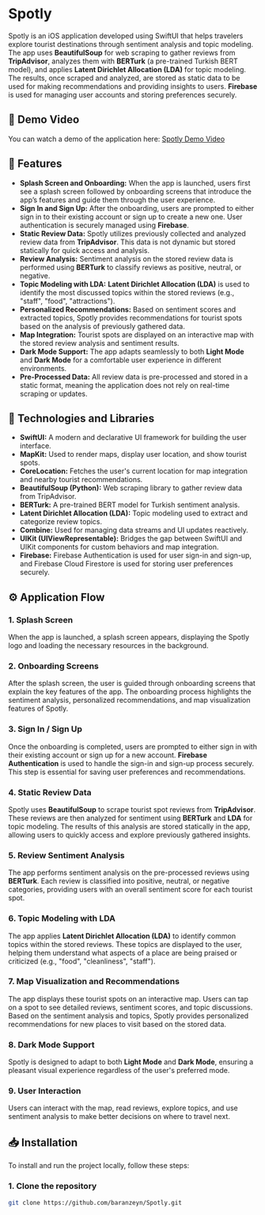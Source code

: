 # Spotly

Spotly is an iOS application developed using SwiftUI that helps travelers explore tourist destinations through sentiment analysis and topic modeling. The app uses **BeautifulSoup** for web scraping to gather reviews from **TripAdvisor**, analyzes them with **BERTurk** (a pre-trained Turkish BERT model), and applies **Latent Dirichlet Allocation (LDA)** for topic modeling. The results, once scraped and analyzed, are stored as static data to be used for making recommendations and providing insights to users. **Firebase** is used for managing user accounts and storing preferences securely.

## 🎥 Demo Video

You can watch a demo of the application here: [Spotly Demo Video](link-to-your-video)

## 📱 Features

- **Splash Screen and Onboarding:** When the app is launched, users first see a splash screen followed by onboarding screens that introduce the app’s features and guide them through the user experience.
- **Sign In and Sign Up:** After the onboarding, users are prompted to either sign in to their existing account or sign up to create a new one. User authentication is securely managed using **Firebase**.
- **Static Review Data:** Spotly utilizes previously collected and analyzed review data from **TripAdvisor**. This data is not dynamic but stored statically for quick access and analysis.
- **Review Analysis:** Sentiment analysis on the stored review data is performed using **BERTurk** to classify reviews as positive, neutral, or negative.
- **Topic Modeling with LDA:** **Latent Dirichlet Allocation (LDA)** is used to identify the most discussed topics within the stored reviews (e.g., "staff", "food", "attractions").
- **Personalized Recommendations:** Based on sentiment scores and extracted topics, Spotly provides recommendations for tourist spots based on the analysis of previously gathered data.
- **Map Integration:** Tourist spots are displayed on an interactive map with the stored review analysis and sentiment results.
- **Dark Mode Support:** The app adapts seamlessly to both **Light Mode** and **Dark Mode** for a comfortable user experience in different environments.
- **Pre-Processed Data:** All review data is pre-processed and stored in a static format, meaning the application does not rely on real-time scraping or updates.

## 🚀 Technologies and Libraries

- **SwiftUI:** A modern and declarative UI framework for building the user interface.
- **MapKit:** Used to render maps, display user location, and show tourist spots.
- **CoreLocation:** Fetches the user's current location for map integration and nearby tourist recommendations.
- **BeautifulSoup (Python):** Web scraping library to gather review data from TripAdvisor.
- **BERTurk:** A pre-trained BERT model for Turkish sentiment analysis.
- **Latent Dirichlet Allocation (LDA):** Topic modeling used to extract and categorize review topics.
- **Combine:** Used for managing data streams and UI updates reactively.
- **UIKit (UIViewRepresentable):** Bridges the gap between SwiftUI and UIKit components for custom behaviors and map integration.
- **Firebase:** Firebase Authentication is used for user sign-in and sign-up, and Firebase Cloud Firestore is used for storing user preferences securely.

## ⚙️ Application Flow

### 1. **Splash Screen**
When the app is launched, a splash screen appears, displaying the Spotly logo and loading the necessary resources in the background.

### 2. **Onboarding Screens**
After the splash screen, the user is guided through onboarding screens that explain the key features of the app. The onboarding process highlights the sentiment analysis, personalized recommendations, and map visualization features of Spotly.

### 3. **Sign In / Sign Up**
Once the onboarding is completed, users are prompted to either sign in with their existing account or sign up for a new account. **Firebase Authentication** is used to handle the sign-in and sign-up process securely. This step is essential for saving user preferences and recommendations.

### 4. **Static Review Data**
Spotly uses **BeautifulSoup** to scrape tourist spot reviews from **TripAdvisor**. These reviews are then analyzed for sentiment using **BERTurk** and **LDA** for topic modeling. The results of this analysis are stored statically in the app, allowing users to quickly access and explore previously gathered insights.

### 5. **Review Sentiment Analysis**
The app performs sentiment analysis on the pre-processed reviews using **BERTurk**. Each review is classified into positive, neutral, or negative categories, providing users with an overall sentiment score for each tourist spot.

### 6. **Topic Modeling with LDA**
The app applies **Latent Dirichlet Allocation (LDA)** to identify common topics within the stored reviews. These topics are displayed to the user, helping them understand what aspects of a place are being praised or criticized (e.g., "food", "cleanliness", "staff").

### 7. **Map Visualization and Recommendations**
The app displays these tourist spots on an interactive map. Users can tap on a spot to see detailed reviews, sentiment scores, and topic discussions. Based on the sentiment analysis and topics, Spotly provides personalized recommendations for new places to visit based on the stored data.

### 8. **Dark Mode Support**
Spotly is designed to adapt to both **Light Mode** and **Dark Mode**, ensuring a pleasant visual experience regardless of the user's preferred mode.

### 9. **User Interaction**
Users can interact with the map, read reviews, explore topics, and use sentiment analysis to make better decisions on where to travel next.

## 📥 Installation

To install and run the project locally, follow these steps:

### 1. Clone the repository

```bash
git clone https://github.com/baranzeyn/Spotly.git
